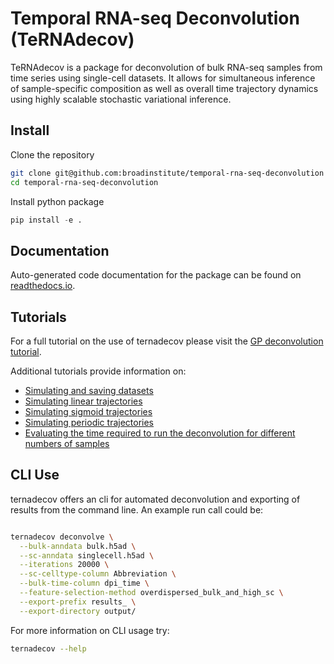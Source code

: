 # Temporal RNA-seq Deconvolution (TeRNAdecov)

TeRNAdecov is a package for deconvolution of bulk RNA-seq samples from time series using single-cell datasets. It allows for simultaneous inference of sample-specific composition as well as overall time trajectory dynamics using highly scalable stochastic variational inference.

## Install
Clone the repository
```sh
git clone git@github.com:broadinstitute/temporal-rna-seq-deconvolution
cd temporal-rna-seq-deconvolution
```

Install python package
```py
pip install -e .
```

## Documentation
Auto-generated code documentation for the package can be found on [readthedocs.io](https://ternadecov.readthedocs.io/en/latest/source/ternadecov.html).

## Tutorials
For a full tutorial on the use of ternadecov please visit the [GP deconvolution tutorial](notebooks/tutorials/tutorial-deconvolve-gp.ipynb).

Additional tutorials provide information on:
* [Simulating and saving datasets](notebooks/tutorials/tutorial-simulate-save.ipynb)
* [Simulating linear trajectories](notebooks/tutorials/tutorial-deconvolve-simulated-linear.ipynb)
* [Simulating sigmoid trajectories](notebooks/tutorials/tutorial-deconvolve-simulated-sigmoid.ipynb)
* [Simulating periodic trajectories](notebooks/tutorials/tutorial-deconvolve-simulated-periodic.ipynb)
* [Evaluating the time required to run the deconvolution for different numbers of samples](notebooks/tutorials/tutorial-evaluate-run-time-gp.ipynb)

## CLI Use
ternadecov offers an cli for automated deconvolution and exporting of results from the command line. An example run call could be:

```bash

ternadecov deconvolve \
  --bulk-anndata bulk.h5ad \
  --sc-anndata singlecell.h5ad \
  --iterations 20000 \
  --sc-celltype-column Abbreviation \
  --bulk-time-column dpi_time \
  --feature-selection-method overdispersed_bulk_and_high_sc \
  --export-prefix results_ \
  --export-directory output/
```

For more information on CLI usage try:

```bash
ternadecov --help
```
